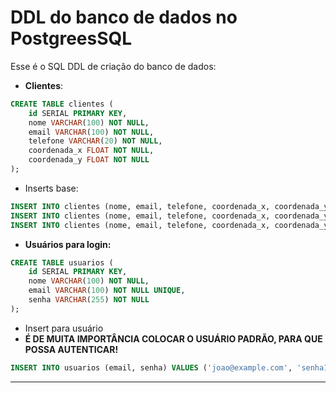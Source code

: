 # DDL do banco de dados no PostgreesSQL

Esse é o SQL DDL de criação do banco de dados:

- **Clientes**: 
````sql
CREATE TABLE clientes (
    id SERIAL PRIMARY KEY,
    nome VARCHAR(100) NOT NULL,
    email VARCHAR(100) NOT NULL,
    telefone VARCHAR(20) NOT NULL,
    coordenada_x FLOAT NOT NULL,
    coordenada_y FLOAT NOT NULL
);

````

- Inserts base:

````sql
INSERT INTO clientes (nome, email, telefone, coordenada_x, coordenada_y) VALUES ('Cliente 1', 'cliente1@example.com', '123456789', 10, 20);
INSERT INTO clientes (nome, email, telefone, coordenada_x, coordenada_y) VALUES ('Cliente 2', 'cliente2@example.com', '987654321', 30, 40);
INSERT INTO clientes (nome, email, telefone, coordenada_x, coordenada_y) VALUES ('Cliente 3', 'cliente3@example.com', '567890123', 50, 60);
````

- **Usuários para login:**

````sql
CREATE TABLE usuarios (
    id SERIAL PRIMARY KEY,
    nome VARCHAR(100) NOT NULL,
    email VARCHAR(100) NOT NULL UNIQUE,
    senha VARCHAR(255) NOT NULL
);
````

- Insert para usuário
- **É DE MUITA IMPORTÂNCIA COLOCAR O USUÁRIO PADRÃO, PARA QUE POSSA AUTENTICAR!**

````sql
INSERT INTO usuarios (email, senha) VALUES ('joao@example.com', 'senha123');
````

---
